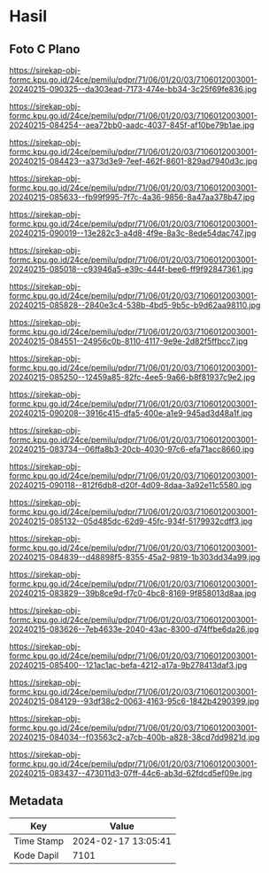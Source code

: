 # Hasil

## Foto C Plano

https://sirekap-obj-formc.kpu.go.id/24ce/pemilu/pdpr/71/06/01/20/03/7106012003001-20240215-090325--da303ead-7173-474e-bb34-3c25f69fe836.jpg

https://sirekap-obj-formc.kpu.go.id/24ce/pemilu/pdpr/71/06/01/20/03/7106012003001-20240215-084254--aea72bb0-aadc-4037-845f-af10be79b1ae.jpg

https://sirekap-obj-formc.kpu.go.id/24ce/pemilu/pdpr/71/06/01/20/03/7106012003001-20240215-084423--a373d3e9-7eef-462f-8601-829ad7940d3c.jpg

https://sirekap-obj-formc.kpu.go.id/24ce/pemilu/pdpr/71/06/01/20/03/7106012003001-20240215-085633--fb99f995-7f7c-4a36-9856-8a47aa378b47.jpg

https://sirekap-obj-formc.kpu.go.id/24ce/pemilu/pdpr/71/06/01/20/03/7106012003001-20240215-090019--13e282c3-a4d8-4f9e-8a3c-8ede54dac747.jpg

https://sirekap-obj-formc.kpu.go.id/24ce/pemilu/pdpr/71/06/01/20/03/7106012003001-20240215-085018--c93946a5-e39c-444f-bee6-ff9f92847361.jpg

https://sirekap-obj-formc.kpu.go.id/24ce/pemilu/pdpr/71/06/01/20/03/7106012003001-20240215-085828--2840e3c4-538b-4bd5-9b5c-b9d62aa98110.jpg

https://sirekap-obj-formc.kpu.go.id/24ce/pemilu/pdpr/71/06/01/20/03/7106012003001-20240215-084551--24956c0b-8110-4117-9e9e-2d82f5ffbcc7.jpg

https://sirekap-obj-formc.kpu.go.id/24ce/pemilu/pdpr/71/06/01/20/03/7106012003001-20240215-085250--12459a85-82fc-4ee5-9a66-b8f81937c9e2.jpg

https://sirekap-obj-formc.kpu.go.id/24ce/pemilu/pdpr/71/06/01/20/03/7106012003001-20240215-090208--3916c415-dfa5-400e-a1e9-945ad3d48a1f.jpg

https://sirekap-obj-formc.kpu.go.id/24ce/pemilu/pdpr/71/06/01/20/03/7106012003001-20240215-083734--06ffa8b3-20cb-4030-97c6-efa71acc8660.jpg

https://sirekap-obj-formc.kpu.go.id/24ce/pemilu/pdpr/71/06/01/20/03/7106012003001-20240215-090118--812f6db8-d20f-4d09-8daa-3a92e11c5580.jpg

https://sirekap-obj-formc.kpu.go.id/24ce/pemilu/pdpr/71/06/01/20/03/7106012003001-20240215-085132--05d485dc-62d9-45fc-934f-5179932cdff3.jpg

https://sirekap-obj-formc.kpu.go.id/24ce/pemilu/pdpr/71/06/01/20/03/7106012003001-20240215-084839--d48898f5-8355-45a2-9819-1b303dd34a99.jpg

https://sirekap-obj-formc.kpu.go.id/24ce/pemilu/pdpr/71/06/01/20/03/7106012003001-20240215-083829--39b8ce9d-f7c0-4bc8-8169-9f858013d8aa.jpg

https://sirekap-obj-formc.kpu.go.id/24ce/pemilu/pdpr/71/06/01/20/03/7106012003001-20240215-083626--7eb4633e-2040-43ac-8300-d74ffbe6da26.jpg

https://sirekap-obj-formc.kpu.go.id/24ce/pemilu/pdpr/71/06/01/20/03/7106012003001-20240215-085400--121ac1ac-befa-4212-a17a-9b278413daf3.jpg

https://sirekap-obj-formc.kpu.go.id/24ce/pemilu/pdpr/71/06/01/20/03/7106012003001-20240215-084129--93df38c2-0063-4163-95c6-1842b4290399.jpg

https://sirekap-obj-formc.kpu.go.id/24ce/pemilu/pdpr/71/06/01/20/03/7106012003001-20240215-084034--f03563c2-a7cb-400b-a828-38cd7dd9821d.jpg

https://sirekap-obj-formc.kpu.go.id/24ce/pemilu/pdpr/71/06/01/20/03/7106012003001-20240215-083437--473011d3-07ff-44c6-ab3d-62fdcd5ef09e.jpg


## Metadata

| Key        | Value               |
| ---------- | ------------------- |
| Time Stamp | 2024-02-17 13:05:41 |
| Kode Dapil | 7101                |



